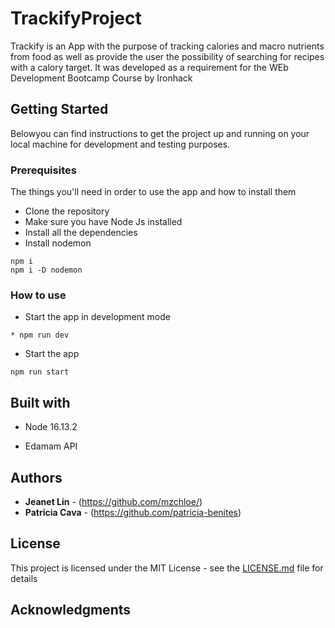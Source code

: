 # TrackifyProject

Trackify is an App with the purpose of tracking calories and macro nutrients from food as well as provide the user the possibility of searching for recipes with a calory target.
It was developed as a requirement for the WEb Development Bootcamp Course by Ironhack

## Getting Started

Belowyou can find instructions to get the project up and running on your local machine for development and testing purposes.

### Prerequisites

The things you'll need in order to use the app and how to install them


* Clone the repository
* Make sure you have Node Js installed
* Install all the dependencies
* Install nodemon
```
npm i
npm i -D nodemon
```


### How to use
* Start the app in development mode
```
* npm run dev 
```
* Start the app
```
npm run start 
```

## Built with

* Node 16.13.2

* Edamam API

## Authors

* **Jeanet Lin** - (https://github.com/mzchloe/)
* **Patricia Cava** - (https://github.com/patricia-benites)

## License

This project is licensed under the MIT License - see the [LICENSE.md](LICENSE.md) file for details

## Acknowledgments



